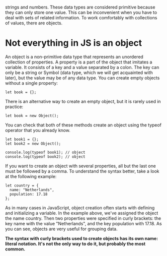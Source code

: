 strings and numbers. These data types are considered primitive because they can only store one value. This can be inconvenient when you have to deal with sets of related information. To work comfortably with collections of values, there are objects.

# Not everything in JS is an object
An object is a non-primitive data type that represents an unordered collection of properties. A property is a part of the object that imitates a variable. It consists of a key and a value separated by a colon. The key can only be a string or Symbol (data type, which we will get acquainted with later), but the value may be of any data type. You can create empty objects without a single property:
```
let book = {};
```
There is an alternative way to create an empty object, but it is rarely used in practice:
```
let book = new Object();
```
You can check that both of these methods create an object using the typeof operator that you already know.
```
let book1 = {};
let book2 = new Object();

console.log(typeof book1); // object
console.log(typeof book2); // object
```
If you want to create an object with several properties, all but the last one must be followed by a comma. To understand the syntax better, take a look at the following example:
```
let country = {
  name: "Netherlands",
  population: 17.18
};
```
As in many cases in JavaScript, object creation often starts with defining and initializing a variable. In the example above, we've assigned the object the name country. Then two properties were specified in curly brackets: the key name with the value "Netherlands", and the key population with 17.18. As you can see, objects are very useful for grouping data.

**The syntax with curly brackets used to create objects has its own name: literal notation. It's not the only way to do it, but probably the most common.**
